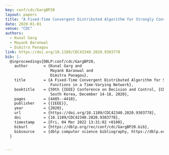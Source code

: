 ```yaml
---
key: conf/cdc/GargBP20
layout: papers
title: "A Fixed-Time Convergent Distributed Algorithm for Strongly Convex Functions in a Time-Varying Network."
date: 2020-01-01
venue: "CDC"
authors:
  - Kunal Garg
  - Mayank Baranwal
  - Dimitra Panagou
link: https://doi.org/10.1109/CDC42340.2020.9303778
bib: |-
  @inproceedings{DBLP:conf/cdc/GargBP20,
    author       = {Kunal Garg and
                    Mayank Baranwal and
                    Dimitra Panagou},
    title        = {A Fixed-Time Convergent Distributed Algorithm for Strongly Convex
                    Functions in a Time-Varying Network},
    booktitle    = {59th {IEEE} Conference on Decision and Control, {CDC} 2020, Jeju Island,
                    South Korea, December 14-18, 2020},
    pages        = {4405--4410},
    publisher    = {{IEEE}},
    year         = {2020},
    url          = {https://doi.org/10.1109/CDC42340.2020.9303778},
    doi          = {10.1109/CDC42340.2020.9303778},
    timestamp    = {Fri, 04 Mar 2022 13:31:02 +0100},
    biburl       = {https://dblp.org/rec/conf/cdc/GargBP20.bib},
    bibsource    = {dblp computer science bibliography, https://dblp.org}
  }


---
```

